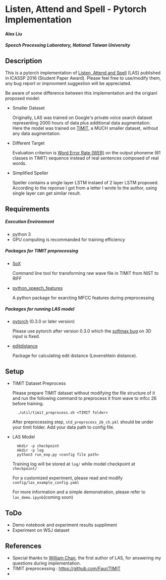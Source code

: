 # Listen, Attend and Spell - Pytorch Implementation
#### Alex Liu
##### Speech Processing Laboratory, National Taiwan University



## Description

This is a pytorch implementation of [Listen, Attend and Spell](https://arxiv.org/abs/1508.01211v2) (LAS)  published in ICASSP 2016 (Student Paper Award).
Please feel free to use/modify them, any bug report or improvment suggestion will be appreciated.

Be aware of some difference between this implementation and the origianl proposed model:

- Smaller Dataset
	
    Originally, LAS was trained on Google's private voice search dataset representing 2000 hours of data plus additional data augmentation. Here the model was trained on [TIMIT](https://catalog.ldc.upenn.edu/ldc93s1), a MUCH smaller dataset, without any data augmentation.

- Different Target

	Evaluation criterion is [Word Error Rate (WER)](https://en.wikipedia.org/wiki/Word_error_rate) on the output phoneme (61 classes in TIMIT) sequence instead of real sentences composed of real words.

- Simplified Speller

	Speller contains a single layer LSTM instaed of 2 layer LSTM proposed. According to the reponse I got from a letter I wrote to the author, using single layer can get similar result.

## Requirements

##### Execution Environment

- python 3
- GPU computing is recommanded for training efficiency


##### Packages for TIMIT preprocessing

- [SoX](http://sox.sourceforge.net/)
	
    Command line tool for transforming raw wave file in TIMIT from NIST to RIFF


- [python_speech_features](https://github.com/jameslyons/python_speech_features)

	A python package for exarcting MFCC features during preprocessing
 
##### Packages for running LAS model

- [pytorch](http://pytorch.org/) (0.3.0 or later version)

	Please use pytorch after version 0.3.0 which the [softmax bug](https://github.com/pytorch/pytorch/issues/1020) on 3D input is fixed.


- [editdistance](https://github.com/aflc/editdistance)

	Package for calculating edit distance (Levenshtein distance).

	

## Setup
- TIMIT Dataset Preprocess

	Please prepare TIMIT dataset without modifying the file structure of it and run the following command to preprocess it from wave to mfcc 26 before training.
    
        ./util/timit_preprocess.sh <TIMIT folder>		
    
    After preprocessing step, `std_preprocess_26_ch.pkl` should be under your timit folder. Add your data path to config file.

- LAS Model
        
        mkdir -p checkpoint
        mkdir -p log
        python3 run_exp.py <config file path>
    
    Training log will be stored at `log/` while model checkpoint at ` checkpoint/`
    
    For a customized experiment, please read and modify `config/las_example_config.yaml`
    
    For more information and a simple demonstration, please refer to `las_demo.ipynb`(coming soon)

## ToDo
- Demo notebook and experiment results suppliment
- Experiment on WSJ dataset

## References
- Special thanks to [William Chan](http://williamchan.ca/), the first author of LAS, for answering my questions during implementation.
- TIMIT preprocessing : https://github.com/Faur/TIMIT
- 
